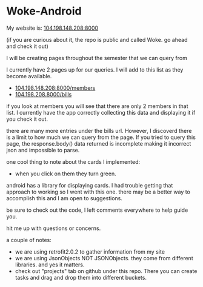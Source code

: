 # Woke-Android

My website is: [104.198.148.208:8000](104.198.148.208:8000)

(if you are curious about it, the repo is public and called Woke. go ahead and check it out)

I will be creating pages throughout the semester that we can query from

I currently have 2 pages up for our queries. I will add to this list as they become available.
* [104.198.148.208:8000/members](http://104.198.148.208:8000/members)
* [104.198.208.8000/bills](http://104.198.148.208:8000/bills)

if you look at members you will see that there are only 2 members in that list. I currently have the app correctly collecting this data and displaying it if you check it out.

there are many more entries under the bills url. However, I discoverd there is a limit to how much we can query from the page. If you tried to query this page, the response.body() data returned is incomplete making it incorrect json and impossible to parse.

one cool thing to note about the cards I implemented:
* when you click on them they turn green.

android has a library for displaying cards. I had trouble getting that approach to working so I went with this one. there may be a better way to accomplish this and I am open to suggestions.

be sure to check out the code, I left comments everywhere to help guide you.

hit me up with questions or concerns.

a couple of notes:
* we are using retrofit2.0.2 to gather information from my site
* we are using JsonObjects NOT JSONObjects. they come from different libraries. and yes it matters.
* check out "projects" tab on github under this repo. There you can create tasks and drag and drop them into different buckets.
